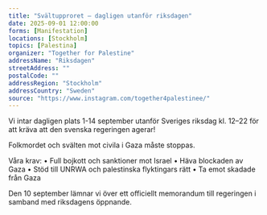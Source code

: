 ```yaml
---
title: "Svältupproret – dagligen utanför riksdagen"
date: 2025-09-01 12:00:00
forms: [Manifestation]
locations: [Stockholm]
topics: [Palestina]
organizer: "Together for Palestine"
addressName: "Riksdagen"
streetAddress: ""
postalCode: ""
addressRegion: "Stockholm"
addressCountry: "Sweden"
source: "https://www.instagram.com/together4palestinee/"
---
```

Vi intar dagligen plats 1-14 september utanför Sveriges riksdag kl. 12–22 för att kräva att den svenska regeringen agerar!

Folkmordet och svälten mot civila i Gaza måste stoppas.

Våra krav:
• Full bojkott och sanktioner mot Israel
• Häva blockaden av Gaza
• Stöd till UNRWA och palestinska flyktingars rätt
• Ta emot skadade från Gaza

Den 10 september lämnar vi över ett officiellt memorandum till regeringen i samband med riksdagens öppnande. 
